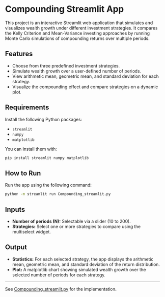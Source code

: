 # Compounding Streamlit App

This project is an interactive Streamlit web application that simulates and visualizes wealth growth under different investment strategies. It compares the Kelly Criterion and Mean-Variance investing approaches by running Monte Carlo simulations of compounding returns over multiple periods.

## Features

- Choose from three predefined investment strategies.
- Simulate wealth growth over a user-defined number of periods.
- View arithmetic mean, geometric mean, and standard deviation for each strategy.
- Visualize the compounding effect and compare strategies on a dynamic plot.

## Requirements

Install the following Python packages:

- `streamlit`
- `numpy`
- `matplotlib`

You can install them with:

```sh
pip install streamlit numpy matplotlib
```

## How to Run

Run the app using the following command:

```sh
python -m streamlit run Compounding_streamlit.py
```

## Inputs

- **Number of periods (N):** Selectable via a slider (10 to 200).
- **Strategies:** Select one or more strategies to compare using the multiselect widget.

## Output

- **Statistics:** For each selected strategy, the app displays the arithmetic mean, geometric mean, and standard deviation of the return distribution.
- **Plot:** A matplotlib chart showing simulated wealth growth over the selected number of periods for each strategy.

---

See [Compounding_streamlit.py](Compounding_streamlit.py) for the implementation.
